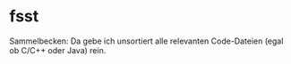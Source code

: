 # fsst
Sammelbecken: 
Da gebe ich unsortiert alle relevanten Code-Dateien (egal ob C/C++ oder Java) rein.
